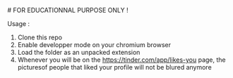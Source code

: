 # FOR EDUCATIONNAL PURPOSE ONLY !

Usage :
1. Clone this repo 
2. Enable developper mode on your chromium browser
3. Load the folder as an unpacked extension
4. Whenever you will be on the https://tinder.com/app/likes-you page, the picturesof people that liked your profile will not be blured anymore